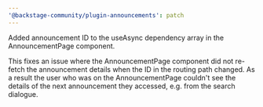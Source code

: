 ```yaml
---
'@backstage-community/plugin-announcements': patch
---
```


Added announcement ID to the useAsync dependency array in the AnnouncementPage component.

This fixes an issue where the AnnouncementPage component did not re-fetch the announcement details when the ID in the routing path changed. As a result the user who was on the AnnouncementPage couldn't see the details of the next announcement they accessed, e.g. from the search dialogue.
